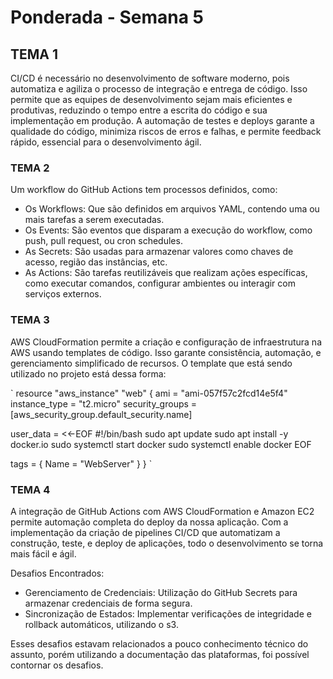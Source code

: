 # Ponderada - Semana 5
## TEMA 1

CI/CD é necessário no desenvolvimento de software moderno, pois automatiza e agiliza o processo de integração e entrega de código. Isso permite que as equipes de desenvolvimento sejam mais eficientes e produtivas, reduzindo o tempo entre a escrita do código e sua implementação em produção. A automação de testes e deploys garante a qualidade do código, minimiza riscos de erros e falhas, e permite feedback rápido, essencial para o desenvolvimento ágil.

### TEMA 2

Um workflow do GitHub Actions tem processos definidos, como:

- Os Workflows: Que são definidos em arquivos YAML, contendo uma ou mais tarefas a serem executadas.
- Os Events: São eventos que disparam a execução do workflow, como push, pull request, ou cron schedules.
- As Secrets: São usadas para armazenar valores como chaves de acesso, região das instâncias, etc.
- As Actions: São tarefas reutilizáveis que realizam ações específicas, como executar comandos, configurar ambientes ou interagir com serviços externos.

### TEMA 3

AWS CloudFormation permite a criação e configuração de infraestrutura na AWS usando templates de código. Isso garante consistência, automação, e gerenciamento simplificado de recursos. O template que está sendo utilizado no projeto está dessa forma:

`
resource "aws_instance" "web" {
  ami                    = "ami-057f57c2fcd14e5f4"
  instance_type          = "t2.micro"
  security_groups        = [aws_security_group.default_security.name]

  user_data = <<-EOF
                #!/bin/bash
                sudo apt update
                sudo apt install -y docker.io
                sudo systemctl start docker
                sudo systemctl enable docker
              EOF

  tags = {
    Name = "WebServer"
  }
}
`

### TEMA 4

A integração de GitHub Actions com AWS CloudFormation e Amazon EC2 permite automação completa do deploy da nossa aplicação. Com a implementação da criação de pipelines CI/CD que automatizam a construção, teste, e deploy de aplicações, todo o desenvolvimento se torna mais fácil e ágil.

Desafios Encontrados:
- Gerenciamento de Credenciais: Utilização do GitHub Secrets para armazenar credenciais de forma segura.
- Sincronização de Estados: Implementar verificações de integridade e rollback automáticos, utilizando o s3.

Esses desafios estavam relacionados a pouco conhecimento técnico do assunto, porém utilizando a documentação das plataformas, foi possível contornar os desafios.